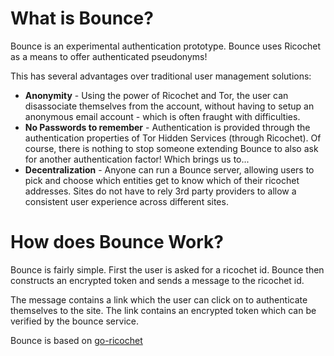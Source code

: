 # What is Bounce?

Bounce is an experimental authentication prototype. Bounce uses Ricochet as a means to offer authenticated pseudonyms!

This has several advantages over traditional user management solutions:

* **Anonymity** - Using the power of Ricochet and Tor, the user can disassociate themselves from the account, without having to setup an anonymous email account - which is often fraught with difficulties.
* **No Passwords to remember** - Authentication is provided through the authentication properties of Tor Hidden Services (through Ricochet). Of course, there is nothing to stop someone extending Bounce to also ask for another authentication factor! Which brings us to...
* **Decentralization** - Anyone can run a Bounce server, allowing users to pick and choose which entities get to know which of their ricochet addresses. Sites do not have to rely 3rd party providers to allow a consistent user experience across different sites.

# How does Bounce Work?

Bounce is fairly simple. First the user is asked for a ricochet id. Bounce then constructs an encrypted token and sends a message to the ricochet id.

The message contains a link which the user can click on to authenticate themselves to the site. The link contains an encrypted token which can be verified by the bounce service.

Bounce is based on <a href="https://github.com/s-rah/go-ricochet"/>go-ricochet</a>

